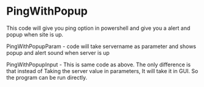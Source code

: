 # PingWithPopup
This code will give you ping option in powershell and give you a alert and popup when site is up.

PingWithPopupParam - code will take servername as parameter and shows popup and alert sound when server is up

PingWithPopupInput - This is same code as above.  The only difference is that instead of Taking the server value in parameters, It will take it in GUI.  So the program can be run directly.


